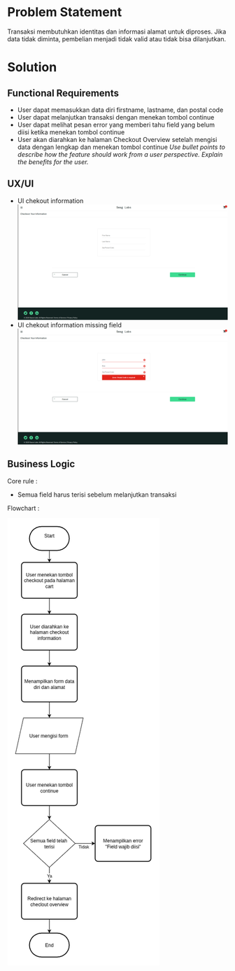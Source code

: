 # Problem Statement
Transaksi membutuhkan identitas dan informasi alamat untuk diproses. Jika data tidak diminta, pembelian menjadi tidak valid atau tidak bisa dilanjutkan.

# Solution

## Functional Requirements
- User dapat memasukkan data diri firstname, lastname, dan postal code
- User dapat melanjutkan transaksi dengan menekan tombol continue
- User dapat melihat pesan error yang memberi tahu field yang belum diisi ketika menekan tombol continue
- User akan diarahkan ke halaman Checkout Overview setelah mengisi data dengan lengkap dan menekan tombol continue 
*Use bullet points to describe how the feature should work from a user perspective. Explain the benefits for the user.*

## UX/UI
- UI chekout information
![Ui chekout information](https://github.com/adhikanugraha/E-commerce-Documentation/blob/main/assets/checkout_information.png)
- UI chekout information missing field
![Ui chekout information](https://github.com/adhikanugraha/E-commerce-Documentation/blob/main/assets/checkout_information_missing.png)

## Business Logic
Core rule :
- Semua field harus terisi sebelum melanjutkan transaksi

Flowchart :

![checkout information diagram](https://github.com/adhikanugraha/E-commerce-Documentation/blob/main/diagrams/checkoutinformation.png)

